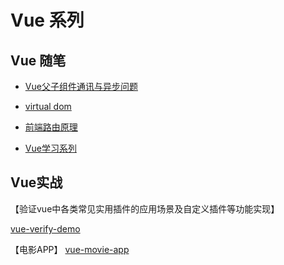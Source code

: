 # Vue 系列

## Vue 随笔

- [Vue父子组件通讯与异步问题](https://juejin.im/post/5aed4def51882522835e5cd8)

- [virtual dom](https://github.com/liguirong720/learning-javascript/blob/master/Virtual%20DOM/virtual%20dom.md)

- [前端路由原理](https://github.com/liguirong720/learning-vue/blob/master/Vue-Router/%E5%89%8D%E7%AB%AF%E8%B7%AF%E7%94%B1%E5%8E%9F%E7%90%86.md)

- [Vue学习系列](https://github.com/liguirong720/learning-vue/tree/master/Vue)

## Vue实战

【验证vue中各类常见实用插件的应用场景及自定义插件等功能实现】

[vue-verify-demo](https://github.com/liguirong720/vue-verify-demo)

【电影APP】
[vue-movie-app](https://github.com/liguirong720/vue-movie-app)

